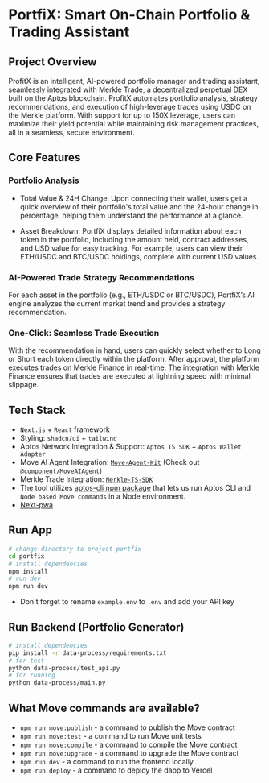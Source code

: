 # PortfiX: Smart On-Chain Portfolio & Trading Assistant
## Project Overview
ProfitX is an intelligent, AI-powered portfolio manager and trading assistant, seamlessly integrated with Merkle Trade, a decentralized perpetual DEX built on the Aptos blockchain. ProfitX automates portfolio analysis, strategy recommendations, and execution of high-leverage trades using USDC on the Merkle platform. With support for up to 150X leverage, users can maximize their yield potential while maintaining risk management practices, all in a seamless, secure environment.

## Core Features
### Portfolio Analysis
- Total Value & 24H Change: Upon connecting their wallet, users get a quick overview of their portfolio's total value and the 24-hour change in percentage, helping them understand the performance at a glance.

- Asset Breakdown: PortfiX displays detailed information about each token in the portfolio, including the amount held, contract addresses, and USD value for easy tracking. For example, users can view their ETH/USDC and BTC/USDC holdings, complete with current USD values.

### AI-Powered Trade Strategy Recommendations
For each asset in the portfolio (e.g., ETH/USDC or BTC/USDC), PortfiX’s AI engine analyzes the current market trend and provides a strategy recommendation.

### One-Click: Seamless Trade Execution
With the recommendation in hand, users can quickly select whether to Long or Short each token directly within the platform. After approval, the platform executes trades on Merkle Finance in real-time. The integration with Merkle Finance ensures that trades are executed at lightning speed with minimal slippage.

## Tech Stack

- `Next.js` + `React` framework
- Styling: `shadcn/ui` + `tailwind`
- Aptos Network Integration & Support: `Aptos TS SDK` + `Aptos Wallet Adapter`
- Move AI Agent Integration: [`Move-Agent-Kit`](https://github.com/Metamove/move-agent-kit) (Check out [`@component/MoveAIAgent`](./portfix/src/components/MoveAIAgent.tsx))
- Merkle Trade Integration: [`Merkle-TS-SDK`](https://github.com/merkle-trade/merkle-ts-sdk)
- The tool utilizes [aptos-cli npm package](https://github.com/aptos-labs/aptos-cli) that lets us run Aptos CLI and `Node based Move commands` in a Node environment.
- [Next-pwa](https://ducanh-next-pwa.vercel.app/)

## Run App
```bash
# change directory to project portfix
cd portfix 
# install dependencies
npm install
# run dev
npm run dev
```
- Don't forget to rename `example.env` to `.env` and add your API key

## Run Backend (Portfolio Generator)    
```bash
# install dependencies
pip install -r data-process/requirements.txt
# for test
python data-process/test_api.py
# for running
python data-process/main.py

```

## What Move commands are available?

- `npm run move:publish` - a command to publish the Move contract
- `npm run move:test` - a command to run Move unit tests
- `npm run move:compile` - a command to compile the Move contract
- `npm run move:upgrade` - a command to upgrade the Move contract
- `npm run dev` - a command to run the frontend locally
- `npm run deploy` - a command to deploy the dapp to Vercel